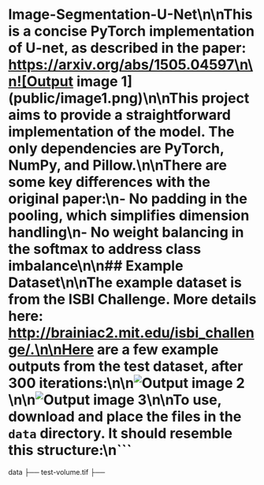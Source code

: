 # Image-Segmentation-U-Net\n\nThis is a concise PyTorch implementation of U-net, as described in the paper: https://arxiv.org/abs/1505.04597\n\n![Output image 1](public/image1.png)\n\nThis project aims to provide a straightforward implementation of the model. The only dependencies are PyTorch, NumPy, and Pillow.\n\nThere are some key differences with the original paper:\n- No padding in the pooling, which simplifies dimension handling\n- No weight balancing in the softmax to address class imbalance\n\n## Example Dataset\n\nThe example dataset is from the ISBI Challenge. More details here: http://brainiac2.mit.edu/isbi_challenge/.\n\nHere are a few example outputs from the test dataset, after 300 iterations:\n\n![Output image 2](public/image2.png)\n\n![Output image 3](public/image3.png)\n\nTo use, download and place the files in the `data` directory. It should resemble this structure:\n```
data
├── test-volume.tif
├── 
